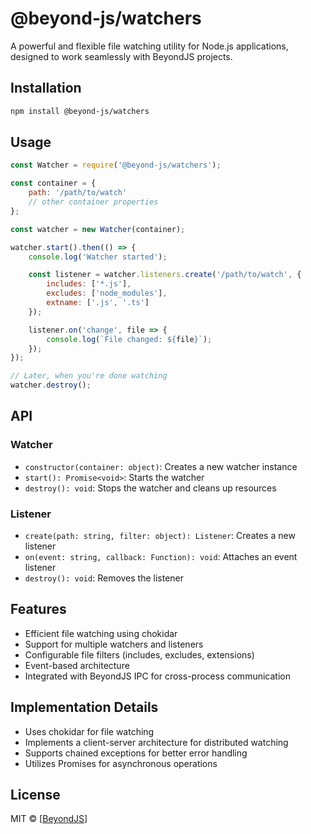 # @beyond-js/watchers

A powerful and flexible file watching utility for Node.js applications, designed to work seamlessly with BeyondJS
projects.

## Installation

```bash
npm install @beyond-js/watchers
```

## Usage

```javascript
const Watcher = require('@beyond-js/watchers');

const container = {
	path: '/path/to/watch'
	// other container properties
};

const watcher = new Watcher(container);

watcher.start().then(() => {
	console.log('Watcher started');

	const listener = watcher.listeners.create('/path/to/watch', {
		includes: ['*.js'],
		excludes: ['node_modules'],
		extname: ['.js', '.ts']
	});

	listener.on('change', file => {
		console.log(`File changed: ${file}`);
	});
});

// Later, when you're done watching
watcher.destroy();
```

## API

### Watcher

-   `constructor(container: object)`: Creates a new watcher instance
-   `start(): Promise<void>`: Starts the watcher
-   `destroy(): void`: Stops the watcher and cleans up resources

### Listener

-   `create(path: string, filter: object): Listener`: Creates a new listener
-   `on(event: string, callback: Function): void`: Attaches an event listener
-   `destroy(): void`: Removes the listener

## Features

-   Efficient file watching using chokidar
-   Support for multiple watchers and listeners
-   Configurable file filters (includes, excludes, extensions)
-   Event-based architecture
-   Integrated with BeyondJS IPC for cross-process communication

## Implementation Details

-   Uses chokidar for file watching
-   Implements a client-server architecture for distributed watching
-   Supports chained exceptions for better error handling
-   Utilizes Promises for asynchronous operations

## License

MIT © [[BeyondJS](https://beyondjs.com)]
